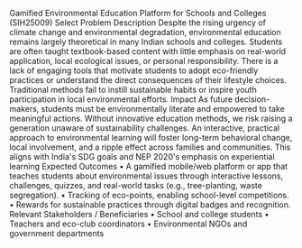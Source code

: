 Gamified Environmental Education Platform for Schools and Colleges (SIH25009)
Select
Problem Description
Despite the rising urgency of climate change and environmental degradation, environmental education remains largely theoretical in many Indian schools and colleges. Students are often taught textbook-based content with little emphasis on real-world application, local ecological issues, or personal responsibility.
There is a lack of engaging tools that motivate students to adopt eco-friendly practices or understand the direct consequences of their lifestyle choices. Traditional methods fail to instill sustainable habits or inspire youth participation in local environmental efforts.
Impact
As future decision-makers, students must be environmentally literate and empowered to take meaningful actions. Without innovative education methods, we risk raising a generation unaware of sustainability challenges.
An interactive, practical approach to environmental learning will foster long-term behavioral change, local involvement, and a ripple effect across families and communities. This aligns with India's SDG goals and NEP 2020's emphasis on experiential learning
Expected Outcomes
• A gamified mobile/web platform or app that teaches students about environmental issues through interactive lessons, challenges, quizzes, and real-world tasks (e.g., tree-planting, waste segregation).
• Tracking of eco-points, enabling school-level competitions.
• Rewards for sustainable practices through digital badges and recognition.
Relevant Stakeholders / Beneficiaries
• School and college students
• Teachers and eco-club coordinators
• Environmental NGOs and government departments